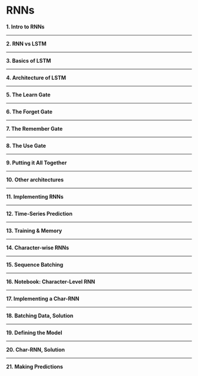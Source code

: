 # RNNs

**1. Intro to RNNs**

---

**2. RNN vs LSTM**

---

**3. Basics of LSTM**

---

**4. Architecture of LSTM**

---

**5. The Learn Gate**

---

**6. The Forget Gate**

---

**7. The Remember Gate**

---

**8. The Use Gate**

---

**9. Putting it All Together**

---

**10. Other architectures**

---

**11. Implementing RNNs**

---

**12. Time-Series Prediction**

---

**13. Training & Memory**

---

**14. Character-wise RNNs**

---

**15. Sequence Batching**

---

**16. Notebook: Character-Level RNN**

---

**17. Implementing a Char-RNN**

---

**18. Batching Data, Solution**

---

**19. Defining the Model**

---

**20. Char-RNN, Solution**

---

**21. Making Predictions**
